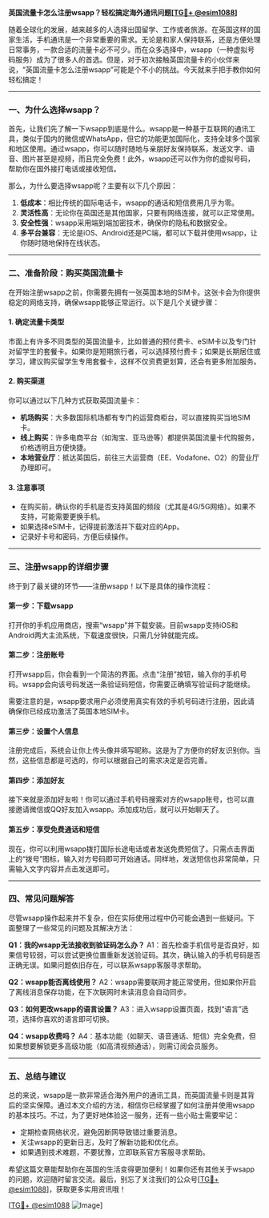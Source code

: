**英国流量卡怎么注册wsapp？轻松搞定海外通讯问题[[TG💪+ @esim1088](https://t.me/s/esim1088)]**

随着全球化的发展，越来越多的人选择出国留学、工作或者旅游。在英国这样的国家生活，手机通讯是一个非常重要的需求。无论是和家人保持联系，还是方便处理日常事务，一款合适的流量卡必不可少。而在众多选择中，wsapp（一种虚拟号码服务）成为了很多人的首选。但是，对于初次接触英国流量卡的小伙伴来说，“英国流量卡怎么注册wsapp”可能是个不小的挑战。今天就来手把手教你如何轻松搞定！

---

### 一、为什么选择wsapp？

首先，让我们先了解一下wsapp到底是什么。wsapp是一种基于互联网的通讯工具，类似于国内的微信或WhatsApp，但它的功能更加国际化，支持全球多个国家和地区使用。通过wsapp，你可以随时随地与亲朋好友保持联系，发送文字、语音、图片甚至是视频，而且完全免费！此外，wsapp还可以作为你的虚拟号码，帮助你在国外接打电话或接收短信。

那么，为什么要选择wsapp呢？主要有以下几个原因：

1. **低成本**：相比传统的国际电话卡，wsapp的通话和短信费用几乎为零。
2. **灵活性高**：无论你在英国还是其他国家，只要有网络连接，就可以正常使用。
3. **安全性强**：wsapp采用端到端加密技术，确保你的隐私和数据安全。
4. **多平台兼容**：无论是iOS、Android还是PC端，都可以下载并使用wsapp，让你随时随地保持在线状态。

---

### 二、准备阶段：购买英国流量卡

在开始注册wsapp之前，你需要先拥有一张英国本地的SIM卡。这张卡会为你提供稳定的网络支持，确保wsapp能够正常运行。以下是几个关键步骤：

#### 1. 确定流量卡类型
市面上有许多不同类型的英国流量卡，比如普通的预付费卡、eSIM卡以及专门针对留学生的套餐卡。如果你是短期旅行者，可以选择预付费卡；如果是长期居住或学习，建议购买留学生专用套餐卡，这样不仅资费更划算，还会有更多附加服务。

#### 2. 购买渠道
你可以通过以下几种方式获取英国流量卡：
- **机场购买**：大多数国际机场都有专门的运营商柜台，可以直接购买当地SIM卡。
- **线上购买**：许多电商平台（如淘宝、亚马逊等）都提供英国流量卡代购服务，价格透明且方便快捷。
- **本地营业厅**：抵达英国后，前往三大运营商（EE、Vodafone、O2）的营业厅办理即可。

#### 3. 注意事项
- 在购买前，确认你的手机是否支持英国的频段（尤其是4G/5G网络）。如果不支持，可能需要更换手机。
- 如果选择eSIM卡，记得提前激活并下载对应的App。
- 记录好卡号和密码，方便后续操作。

---

### 三、注册wsapp的详细步骤

终于到了最关键的环节——注册wsapp！以下是具体的操作流程：

#### 第一步：下载wsapp
打开你的手机应用商店，搜索“wsapp”并下载安装。目前wsapp支持iOS和Android两大主流系统，下载速度很快，只需几分钟就能完成。

#### 第二步：注册账号
打开wsapp后，你会看到一个简洁的界面。点击“注册”按钮，输入你的手机号码。wsapp会向该号码发送一条验证码短信，你需要正确填写验证码才能继续。

需要注意的是，wsapp要求用户必须使用真实有效的手机号码进行注册，因此请确保你已经成功激活了英国本地SIM卡。

#### 第三步：设置个人信息
注册完成后，系统会让你上传头像并填写昵称。这是为了方便你的好友识别你。当然，这些信息都是可选的，你可以根据自己的需求决定是否完善。

#### 第四步：添加好友
接下来就是添加好友啦！你可以通过手机号码搜索对方的wsapp账号，也可以直接邀请微信或QQ好友加入wsapp。添加成功后，就可以开始聊天了。

#### 第五步：享受免费通话和短信
现在，你可以利用wsapp拨打国际长途电话或者发送免费短信了。只需点击界面上的“拨号”图标，输入对方号码即可开始通话。同样地，发送短信也非常简单，只需输入文字内容并点击发送即可。

---

### 四、常见问题解答

尽管wsapp操作起来并不复杂，但在实际使用过程中仍可能会遇到一些疑问。下面整理了一些常见的问题及其解决方法：

**Q1：我的wsapp无法接收到验证码怎么办？**
A1：首先检查手机信号是否良好，如果信号较弱，可以尝试更换位置重新发送验证码。其次，确认输入的手机号码是否正确无误。如果问题依旧存在，可以联系wsapp客服寻求帮助。

**Q2：wsapp能否离线使用？**
A2：wsapp需要联网才能正常使用，但如果你开启了离线消息保存功能，在下次联网时未读消息会自动同步。

**Q3：如何更改wsapp的语言设置？**
A3：进入wsapp设置页面，找到“语言”选项，选择你喜欢的语言即可切换。

**Q4：wsapp收费吗？**
A4：基本功能（如聊天、语音通话、短信）完全免费，但如果想要解锁更多高级功能（如高清视频通话），则需订阅会员服务。

---

### 五、总结与建议

总的来说，wsapp是一款非常适合海外用户的通讯工具，而英国流量卡则是其背后的坚实保障。通过本文介绍的方法，相信你已经掌握了如何注册并使用wsapp的基本技巧。不过，为了更好地体验这一服务，还有一些小贴士需要牢记：

- 定期检查网络状况，避免因断网导致错过重要消息。
- 关注wsapp的更新日志，及时了解新功能和优化点。
- 如果遇到技术难题，不要犹豫，立即联系官方客服寻求帮助。

希望这篇文章能帮助你在英国的生活变得更加便利！如果你还有其他关于wsapp的问题，欢迎随时留言交流。最后，别忘了关注我们的公众号[[TG💪+ @esim1088](https://t.me/s/esim1088)]，获取更多实用资讯哦！

[[TG💪+ @esim1088](https://t.me/s/esim1088) ![Image](https://i.postimg.cc/4NQfJmqS/Snipaste-2025-05-13-00-14-12.png)]